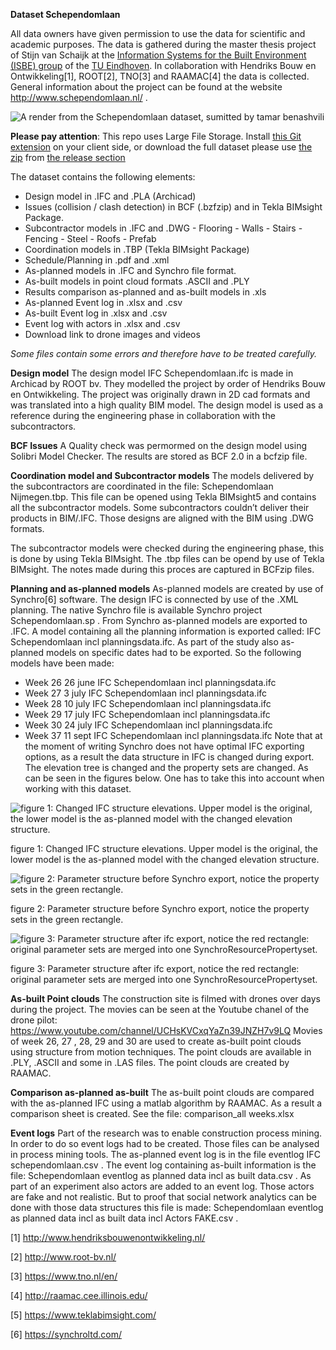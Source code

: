 
**Dataset Schependomlaan**

All data owners have given permission to use the data for scientific and academic purposes. The data is gathered during the master thesis project of Stijn van Schaijk at the [Information Systems for the Built Environment (ISBE) group](https://www.isbe.tue.nl/)  of the [TU Eindhoven](http://www.tue.nl). In collaboration with Hendriks Bouw en Ontwikkeling[1], ROOT[2], TNO[3] and RAAMAC[4] the data is collected. General information about the project can be found at the website http://www.schependomlaan.nl/ .

![A render from the Schependomlaan dataset, sumitted by tamar benashvili](https://github.com/buildingSMART/Sample-Test-Files/blob/master/IFC%202x3/Schependomlaan/schependomlaan.jpg?raw=true)


**Please pay attention**: This repo uses Large File Storage. Install [this Git extension](https://git-lfs.github.com/) on your client side, or download the full dataset please use [the zip](https://github.com/buildingSMART/Sample-Test-Files/tree/master/IFC%202x3/Schependomlaan/releases/download/1.0/FullDataSetSchependomlaan-1.0.zip) from [the release section](https://github.com/buildingSMART/Sample-Test-Files/tree/master/IFC%202x3/Schependomlaan/releases)

The dataset contains the following elements:
- Design model in .IFC and .PLA (Archicad)
- Issues (collision / clash detection) in BCF (.bzfzip) and in Tekla BIMsight Package.
- Subcontractor models in .IFC and .DWG
	   - Flooring
	   - Walls
	   - Stairs
	   - Fencing
	   - Steel
	   - Roofs
	   - Prefab
- Coordination models in .TBP (Tekla BIMsight Package)
- Schedule/Planning in .pdf and .xml
- As-planned models in .IFC and Synchro file format.
- As-built models in point cloud formats .ASCII and .PLY
- Results comparison as-planned and as-built models in .xls
- As-planned Event log in .xlsx and .csv
- As-built Event log in .xlsx and .csv
- Event log with actors in .xlsx and .csv
- Download link to drone images and videos


*Some files contain some errors and therefore have to be treated carefully.*

**Design model**
The design model IFC Schependomlaan.ifc is made in Archicad by ROOT bv. They modelled the project by order of Hendriks Bouw en Ontwikkeling. The project was originally drawn in 2D cad formats and was translated into a high quality BIM model. The design model is used as a reference during the engineering phase in collaboration with the subcontractors.

**BCF Issues**
A Quality check was permormed on the design model using Solibri Model Checker. The results are stored as BCF 2.0 in a bcfzip file.

**Coordination model and Subcontractor models**
The models delivered by the subcontractors are coordinated in the file: Schependomlaan Nijmegen.tbp. This file can be opened using Tekla BIMsight5 and contains all the subcontractor models. Some subcontractors couldn’t deliver their products in BIM/.IFC. Those designs are aligned with the BIM using .DWG formats. 

The subcontractor models were checked during the engineering phase, this is done by using Tekla BIMsight. The .tbp files can be opend by use of Tekla BIMsight. The notes made during this proces are captured in BCFzip files. 

**Planning and as-planned models**
As-planned models are created by use of Synchro[6] software. The design IFC is connected by use of the .XML planning. The native Synchro file is available Synchro project Schependomlaan.sp . From Synchro as-planned models are exported to .IFC. A model containing all the planning information is exported called: IFC Schependomlaan incl planningsdata.ifc. As part of the study also as-planned models on specific dates had to be exported. So the following models have been made:
- Week 26 26 june IFC Schependomlaan incl planningsdata.ifc
- Week 27 3 july IFC Schependomlaan incl planningsdata.ifc
- Week 28 10 july IFC Schependomlaan incl planningsdata.ifc
- Week 29 17 july IFC Schependomlaan incl planningsdata.ifc
- Week 30 24 july IFC Schependomlaan incl planningsdata.ifc
- Week 37 11 sept IFC Schependomlaan incl planningsdata.ifc
Note that at the moment of writing Synchro does not have optimal IFC exporting options, as a result the data structure in IFC is changed during export. The elevation tree is changed and the property sets are changed. As can be seen in the figures below. One has to take this into account when working with this dataset.

![figure 1: Changed IFC structure elevations. Upper model is the original, the lower model is the as-planned model with the changed elevation structure.](https://raw.githubusercontent.com/SvSchaijk/DataSetSchependomlaan/master/figure%201.png)

figure 1: Changed IFC structure elevations. Upper model is the original, the lower model is the as-planned model with the changed elevation structure.


![figure 2: Parameter structure before Synchro export, notice the property sets in the green rectangle.](https://raw.githubusercontent.com/SvSchaijk/DataSetSchependomlaan/master/figure%202.png)

figure 2: Parameter structure before Synchro export, notice the property sets in the green rectangle.


![figure 3: Parameter structure after ifc export, notice the red rectangle: original parameter sets are merged into one SynchroResourcePropertyset.](https://raw.githubusercontent.com/SvSchaijk/DataSetSchependomlaan/master/figure%203.png)

figure 3: Parameter structure after ifc export, notice the red rectangle: original parameter sets are merged into one SynchroResourcePropertyset.



**As-built Point clouds**
The construction site is filmed with drones over days during the project. The movies can be seen at the Youtube chanel of the drone pilot:
https://www.youtube.com/channel/UCHsKVCxqYaZn39JNZH7v9LQ
Movies of week 26, 27 , 28, 29 and 30 are used to create as-built point clouds using structure from motion techniques. The point clouds are available in .PLY, .ASCII and some in .LAS files. The point clouds are created by RAAMAC.

**Comparison as-planned as-built**
The as-built point clouds are compared with the as-planned IFC using a matlab algorithm by RAAMAC. As a result a comparison sheet is created. See the file: comparison_all weeks.xlsx

**Event logs**
Part of the research was to enable construction process mining. In order to do so event logs had to be created. Those files can be analysed in process mining tools. The as-planned event log is in the file eventlog IFC schependomlaan.csv . The event log containing as-built information is the file: Schependomlaan eventlog as planned data incl as built data.csv .
As part of an experiment also actors are added to an event log. Those actors are fake and not realistic. But to proof that social network analytics can be done with those data structures this file is made: Schependomlaan eventlog as planned data incl as built data incl Actors FAKE.csv .


[1] http://www.hendriksbouwenontwikkeling.nl/

[2] http://www.root-bv.nl/

[3] https://www.tno.nl/en/

[4] http://raamac.cee.illinois.edu/

[5] https://www.teklabimsight.com/

[6] https://synchroltd.com/
